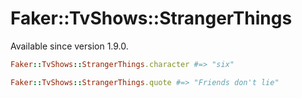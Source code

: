 # Faker::TvShows::StrangerThings

Available since version 1.9.0.

```ruby
Faker::TvShows::StrangerThings.character #=> "six"

Faker::TvShows::StrangerThings.quote #=> "Friends don't lie"
```
